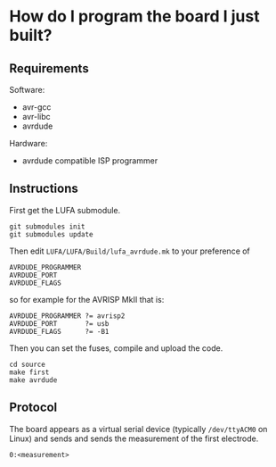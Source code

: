 # How do I program the board I just built? 

## Requirements

Software:
- avr-gcc
- avr-libc
- avrdude

Hardware:
- avrdude compatible ISP programmer

## Instructions

First get the LUFA submodule. 

    git submodules init
    git submodules update

Then edit ```LUFA/LUFA/Build/lufa_avrdude.mk``` to your preference of

    AVRDUDE_PROGRAMMER 
    AVRDUDE_PORT       
    AVRDUDE_FLAGS      

so for example for the AVRISP MkII that is:

    AVRDUDE_PROGRAMMER ?= avrisp2
    AVRDUDE_PORT       ?= usb
    AVRDUDE_FLAGS      ?= -B1

Then you can set the fuses, compile and upload the code.

    cd source
    make first
    make avrdude

## Protocol

The board appears as a virtual serial device (typically ```/dev/ttyACM0``` on Linux) and 
sends and sends the measurement of the first electrode.

    0:<measurement>
